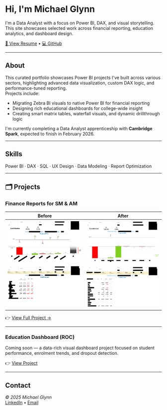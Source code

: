 # Hi, I'm Michael Glynn

I'm a Data Analyst with a focus on Power BI, DAX, and visual storytelling.  
This site showcases selected work across financial reporting, education analytics, and dashboard design.

[📄 View Resume](./resume-michael-glynn.pdf) • [💻 GitHub](https://github.com/michaelglynn-PROJECT-REPO)

---

## About

This curated portfolio showcases Power BI projects I've built across various sectors, highlighting advanced data visualization, custom DAX logic, and performance-tuned reporting.  
Projects include:
- Migrating Zebra BI visuals to native Power BI for financial reporting
- Designing rich educational dashboards for college-wide insight
- Creating smart matrix tables, waterfall visuals, and dynamic drillthrough logic

I'm currently completing a Data Analyst apprenticeship with **Cambridge Spark**, expected to finish in February 2026.

---

## Skills

Power BI · DAX · SQL · UX Design · Data Modeling · Report Optimization

---

## 🗂 Projects

### Finance Reports for SM & AM

| Before | After |
|--------|-------|
| ![Before Waterfall](./assets/images/finance_before_waterfall_thumb.png) | ![After Waterfall](./assets/images/finance_after_waterfall_thumb.png) |
| ![Before Matrix](./assets/images/finance_before_matrix_thumb.png) | ![After Matrix](./assets/images/finance_after_matrix_thumb.png) |

👉 [View Full Project →](./projects/finance-zebrabi/)

---

### Education Dashboard (ROC)

Coming soon — a data-rich visual dashboard project focused on student performance, enrolment trends, and dropout detection.

👉 [View Project](./projects/mis-dashboard)

---

## Contact

_© 2025 Michael Glynn_  
[LinkedIn](https://linkedin.com/in/yourprofile) • [Email](mailto:michaelglynn@hotmail.com)
